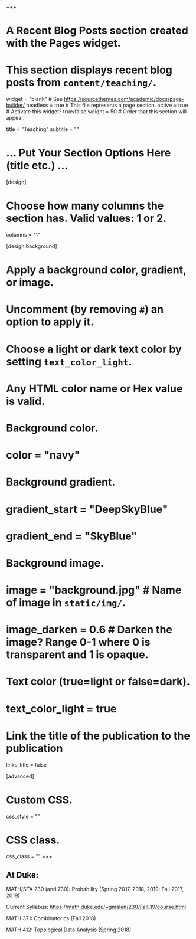 +++
# A Recent Blog Posts section created with the Pages widget.
# This section displays recent blog posts from `content/teaching/`.

widget = "blank"  # See https://sourcethemes.com/academic/docs/page-builder/
headless = true  # This file represents a page section.
active = true  # Activate this widget? true/false
weight = 50  # Order that this section will appear.

title = "Teaching"
subtitle = ""

# ... Put Your Section Options Here (title etc.) ...
[design]
  # Choose how many columns the section has. Valid values: 1 or 2.
  columns = "1"

[design.background]
  # Apply a background color, gradient, or image.
  #   Uncomment (by removing `#`) an option to apply it.
  #   Choose a light or dark text color by setting `text_color_light`.
  #   Any HTML color name or Hex value is valid.

  # Background color.
  # color = "navy"

  # Background gradient.
  # gradient_start = "DeepSkyBlue"
  # gradient_end = "SkyBlue"

  # Background image.
  # image = "background.jpg"  # Name of image in `static/img/`.
  # image_darken = 0.6  # Darken the image? Range 0-1 where 0 is transparent and 1 is opaque.

  # Text color (true=light or false=dark).
  # text_color_light = true  

  # Link the title of the publication to the publication
   links_title = false

[advanced]
 # Custom CSS.
 css_style = ""

 # CSS class.
 css_class = ""
+++
## At Duke:

MATH/STA 230 (and 730): Probability (Spring 2017, 2018, 2019; Fall 2017, 2019)

Current Syllabus: https://math.duke.edu/~gmalen/230/Fall_19/course.html

MATH 371: Combinatorics (Fall 2018)

MATH 412: Topological Data Analysis (Spring 2018)

